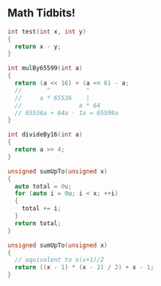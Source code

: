 <div class="white-bg">
<h2>Math Tidbits!</h2>
</div>


```cpp
int test(int x, int y)
{
  return x - y;
}
```


```cpp
int mulBy65599(int a)
{
  return (a << 16) + (a << 6) - a;
  //       ^          ^
  //     a * 65536    |
  //                a * 64
  // 65536a + 64a - 1a = 65599a
}
```


```cpp
int divideBy16(int a)
{
  return a >> 4;
}
```


```cpp
unsigned sumUpTo(unsigned x)
{
  auto total = 0u;
  for (auto i = 0u; i < x; ++i)
  {
    total += i;
  }
  return total;
}
```


```cpp
unsigned sumUpTo(unsigned x)
{
  // equivalent to x(x+1)/2
  return ((x - 1) * (x - 2) / 2) + x - 1;
}
```

